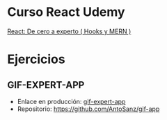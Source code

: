 # Curso React Udemy
[React: De cero a experto ( Hooks y MERN )](https://www.udemy.com/course/react-cero-experto/)

# Ejercicios
## GIF-EXPERT-APP
* Enlace en producción: [gif-expert-app](https://gif-expert-app-asanz.netlify.app/)
* Repositorio: https://github.com/AntoSanz/gif-app
